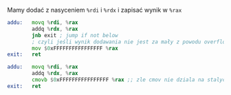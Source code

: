 Mamy dodać z nasyceniem `%rdi` i `%rdx` i zapisać wynik w `%rax`
```asm
addu:   movq %rdi, %rax
        addq %rdx, %rax
        jnb exit ; jump if not below
        ; czyli jeśli wynik dodawania nie jest za mały z powodu overflowa
        mov $0xFFFFFFFFFFFFFFFF %rax
exit:   ret
```

```asm
addu:   movq %rdi, %rax
        addq %rdx, %rax
        cmovb $0xFFFFFFFFFFFFFFFF %rax ;; zle cmov nie dziala na stalych
exit:   ret
```

